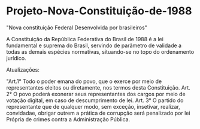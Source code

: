 # Projeto-Nova-Constituição-de-1988
"Nova constituição Federal Desenvolvida por brasileiros"

A Constituição da República Federativa do Brasil de 1988 é a lei fundamental e suprema do Brasil, servindo de parâmetro de validade a todas as demais espécies normativas, situando-se no topo do ordenamento jurídico.

Atualizações:

"Art.1° Todo o poder emana do povo, que o exerce por meio de representantes eleitos ou diretamente, nos termos desta Constituição. 
Art. 2° O povo poderá exonerar seus representantes dos cargos por meio de votação digital, em caso de descumprimento de lei.
Art. 3° O partido do representante que de qualquer modo, sem exceção, insetivar, realizar, convidadae, obrigar outrem a prática de corrupção será penalizado por lei Própria de crimes contra a Administração Pública.
